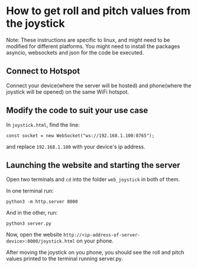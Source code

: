 # How to get roll and pitch values from the joystick

Note: These instructions are specific to linux, and might need to be modified for different platforms.
You might need to install the packages asyncio, websockets and json for the code be executed.

## Connect to Hotspot

Connect your device(where the server will be hosted) and phone(where the joystick will be opened) on the same WiFi hotspot.

## Modify the code to suit your use case

In ```joystick.html```, find the line:

```javascript:
const socket = new WebSocket("ws://192.168.1.100:8765");
```

and replace ```192.168.1.100``` with your device's ip address.

## Launching the website and starting the server

Open two terminals and ```cd``` into the folder ```web_joystick``` in both of them.

In one terminal run:
```bash:
python3 -m http.server 8000
```
And in the other, run:
```bash:
python3 server.py
```
Now, open the website ```http://<ip-address-of-server-device>:8000/joystick.html``` on your phone.

After moving the joystick on you phone, you should see the roll and pitch values printed to the terminal running server.py.

